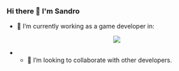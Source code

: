 ### Hi there 👋 I'm Sandro

- 🔭 I’m currently working as a game developer in: <br/>
<p align="center">
  <a href="https://skillicons.dev">
    <img src="https://skillicons.dev/icons?i=unity,cs" />
  </a>
</p>

- - 👯 I’m looking to collaborate with other developers.
<!--
**chkaduasandro/chkaduasandro** is a ✨ _special_ ✨ repository because its `README.md` (this file) appears on your GitHub profile.

Here are some ideas to get you started:

- 🔭 I’m currently working on ...
- 🌱 I’m currently learning ...
- 👯 I’m looking to collaborate on ...
- 🤔 I’m looking for help with ...
- 💬 Ask me about ...
- 📫 How to reach me: ...
- 😄 Pronouns: ...
- ⚡ Fun fact: ...
-->




[git-shield]: https://img.shields.io/badge/GIT-E44C30?style=for-the-badge&logo=git&logoColor=white
[unity-shield]: https://img.shields.io/badge/Unity-100000?style=for-the-badge&logo=unity&logoColor=white
[rider-shield]: https://img.shields.io/badge/Rider-000000?style=for-the-badge&logo=Rider&logoColor=white
